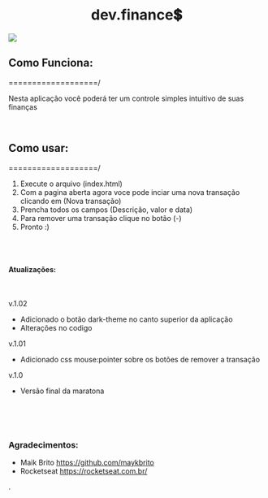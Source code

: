 <h1 align="center">dev.finance💲</h1>
<img src="https://i.imgur.com/0F3i6lV.png">
<h2>Como Funciona:</h2>
<p>===================/</p>
<p>Nesta aplicação você poderá ter um controle simples intuitivo de suas finanças</p>
<br>
<h2>Como usar:</h2>
<p>===================/</p>
<ol>
<li>Execute o arquivo (index.html)</li>
<li>Com a pagina aberta agora voce pode inciar uma nova transação
    <br> clicando em (Nova transação)</li>
<li>Prencha todos os campos (Descrição, valor e data)</li>
<li>Para remover uma transação clique no botão (-)</li>
<li>Pronto :)</li>
</ol>
<br>
<br>
<h4>Atualizações:</h4>
<br>
<p>v.1.02</p>
<ul>
<li>Adicionado o botão dark-theme no canto superior da aplicação</li>
<li>Alterações no codigo</li>
</ul>
<p>v.1.01</p>
<ul>
<li>Adicionado css mouse:pointer sobre os botões de remover a transação</li>
</ul>
<p>v.1.0</p>
<ul>
<li>Versão final da maratona</li>
</ul>
<br>
<br>
<br>
<h3>Agradecimentos:</h3>
<ul>
<li>Maik Brito <a href="https://github.com/maykbrito">https://github.com/maykbrito</a></li>
<li>Rocketseat <a href="https://rocketseat.com.br/">https://rocketseat.com.br/</a></li>
</ul>
.
